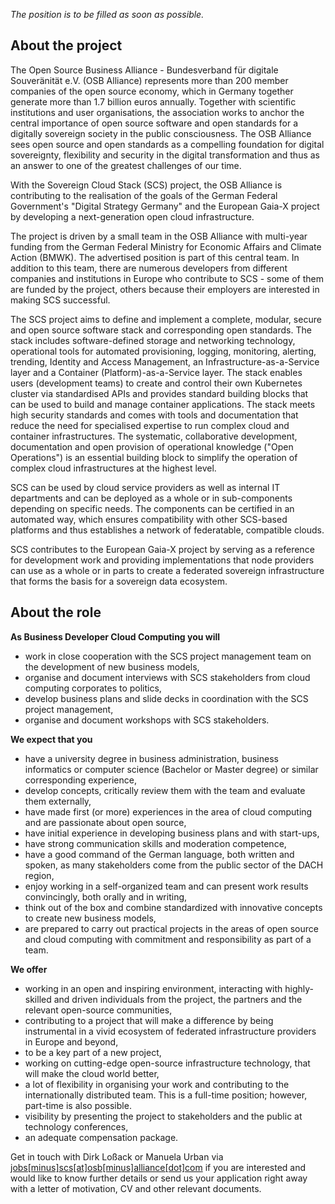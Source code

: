 *The position is to be filled as soon as possible.*

## About the project

The Open Source Business Alliance - Bundesverband für digitale Souveränität e.V. (OSB Alliance) represents more than 200 member companies of the open source economy, which in Germany together generate more than 1.7 billion euros annually. Together with scientific institutions and user organisations, the association works to anchor the central importance of open source software and open standards for a digitally sovereign society in the public consciousness. The OSB Alliance sees open source and open standards as a compelling foundation for digital sovereignty, flexibility and security in the digital transformation and thus as an answer to one of the greatest challenges of our time.

With the Sovereign Cloud Stack (SCS) project, the OSB Alliance is contributing to the realisation of the goals of the German Federal Government's "Digital Strategy Germany" and the European Gaia-X project by developing a next-generation open cloud infrastructure.

The project is driven by a small team in the OSB Alliance with multi-year funding from the German Federal Ministry for Economic Affairs and Climate Action (BMWK). The advertised position is part of this central team. In addition to this team, there are numerous developers from different companies and institutions in Europe who contribute to SCS - some of them are funded by the project, others because their employers are interested in making SCS successful.

The SCS project aims to define and implement a complete, modular, secure and open source software stack and corresponding open standards. The stack includes software-defined storage and networking technology, operational tools for automated provisioning, logging, monitoring, alerting, trending, Identity and Access Management, an Infrastructure-as-a-Service layer and a Container (Platform)-as-a-Service layer. The stack enables users (development teams) to create and control their own Kubernetes cluster via standardised APIs and provides standard building blocks that can be used to build and manage container applications. The stack meets high security standards and comes with tools and documentation that reduce the need for specialised expertise to run complex cloud and container infrastructures. The systematic, collaborative development, documentation and open provision of operational knowledge ("Open Operations") is an essential building block to simplify the operation of complex cloud infrastructures at the highest level.

SCS can be used by cloud service providers as well as internal IT departments and can be deployed as a whole or in sub-components depending on specific needs. The components can be certified in an automated way, which ensures compatibility with other SCS-based platforms and thus establishes a network of federatable, compatible clouds. 

SCS contributes to the European Gaia-X project by serving as a reference for development work and providing implementations that node providers can use as a whole or in parts to create a federated sovereign infrastructure that forms the basis for a sovereign data ecosystem.

## About the role

**As Business Developer Cloud Computing you will**

* work in close cooperation with the SCS project management team on the development of new business models,
* organise and document interviews with SCS stakeholders from cloud computing corporates to politics,
* develop business plans and slide decks in coordination with the SCS project management,
* organise and document workshops with SCS stakeholders.

**We expect that you**

* have a university degree in business administration, business informatics or computer science (Bachelor or Master degree) or similar corresponding experience,
* develop concepts, critically review them with the team and evaluate them externally,
* have made first (or more) experiences in the area of cloud computing and are passionate about open source,
* have initial experience in developing business plans and with start-ups,
* have strong communication skills and moderation competence,
* have a good command of the German language, both written and spoken, as many stakeholders come from the public sector of the DACH region,
* enjoy working in a self-organized team and can present work results convincingly, both orally and in writing,
* think out of the box and combine standardized with innovative concepts to create new business models,
* are prepared to carry out practical projects in the areas of open source and cloud computing with commitment and responsibility as part of a team.

**We offer**

* working in an open and inspiring environment, interacting with highly-skilled and driven individuals from the project, the partners and the relevant open-source communities,
* contributing to a project that will make a difference by being instrumental in a vivid ecosystem of federated infrastructure providers in Europe and beyond,
* to be a key part of a new project,
* working on cutting-edge open-source infrastructure technology, that will make the cloud world better,
* a lot of flexibility in organising your work and contributing to the internationally distributed team. This is a full-time position; however, part-time is also possible.
* visibility by presenting the project to stakeholders and the public at technology conferences,
* an adequate compensation package.

Get in touch with Dirk Loßack or Manuela Urban via [jobs[minus]scs[at]osb[minus]alliance[dot]com](mailto:jobs-scs@osb-alliance.com) if you are interested and would like to know further details or send us your application right away with a letter of motivation, CV and other relevant documents.
